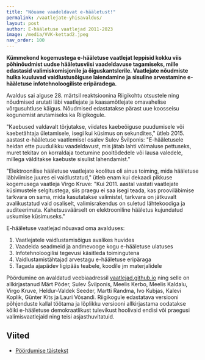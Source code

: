 ```yaml
---
title: "Nõuame vaadeldavat e-hääletust!"
permalink: /vaatlejate-yhisavaldus/
layout: post
author: E-hääletuse vaatlejad 2011-2023
image: /media/VVK-kettad2.jpeg
nav_order: 100
---
```


__Kümmekond kogemustega e-hääletuse vaatlejat leppisid kokku viis põhinõudmist uudse hääletusviisi vaadeldavuse tagamiseks, mille edastasid valimiskomisjonile ja õiguskantslerile. Vaatlejate nõudmiste hulka kuuluvad vaidlustusõiguse laiendamine ja sisuline arvestamine e-hääletuse infotehnoloogiliste eripäradega.__

Avaldus sai alguse 28. märtsil reaktsioonina Riigikohtu otsustele ning nõudmised arutati läbi vaatlejate ja kaasamõtlejate omavahelise võrgusuhtluse käigus. Nõudmised edastatakse pärast uue koosseisu kogunemist arutamiseks ka Riigikogule.

"Kaebused valdavalt tõrjutakse, viidates kaebeõiguse puudumisele või kaebetähtaja ületamisele, isegi kui küsimus on sekundites," ütleb 2015. aastast e-hääletuse vaatlemisel osalev Sulev Švilponis: "E-hääletusele heidan ette puudulikku vaadeldavust, mis jätab lahti võimaluse pettuseks, muret tekitav on korraldaja toetumine pooltõdedele või lausa valedele, millega välditakse kaebuste sisulist lahendamist."

"Elektroonilise hääletuse vaatlejate koolitus oli ainus toiming, mida hääletuse läbiviimise juures ei vaidlustatud," ütleb enam kui dekaadi pikkuse kogemusega vaatleja Virgo Kruve: "Kui 2011. aastal vastati vaatlejate küsimustele selgitustega, siis praegu ei saa isegi teada, kas prooviläbimise tarkvara on sama, mida kasutatakse valimistel, tarkvara on jätkuvalt avalikustatud vaid osaliselt, valimisrakendus on suletud lähtekoodiga ja auditeerimata. Kahetsusväärselt on elektrooniline hääletus kujundatud uskumise küsimuseks."

E-hääletuse vaatlejad nõuavad oma avalduses:

1. Vaatlejatele vaidlustamisõigus avalikes huvides
2. Vaadelda seadmeid ja andmevooge kogu e-hääletuse ulatuses
3. Infotehnoloogilisi tegevusi käsitleda toimingutena
4. Vaidlustamistähtajad arvestagu e-hääletuse eripäraga
5. Tagada ajapädev ligipääs teabele, koodile jm materjalidele

Pöördumine on avaldatud veebiaadressil [vaatlejad.github.io](https://vaatlejad.github.io/) ning selle on allkirjastanud Märt Põder, Sulev Švilponis, Meelis Kerbo, Meelis Kaldalu, Virgo Kruve, Heldur-Valdek Seeder, Martti Randma, Ivo Kubjas, Kalevi Koplik, Günter Kits ja Lauri Võsandi. Riigikogule edastatava versiooni põhjenduste kallal töötama ja lõplikku versiooni allkirjastama oodatakse kõiki e-hääletuse demokraatlikust tulevikust hoolivaid endisi või praegusi valimisvaatlejaid ning teisi asjasthuvitatuid.

## Viited

* [Pöördumise täistekst](/docs/yhisavaldus2023/)